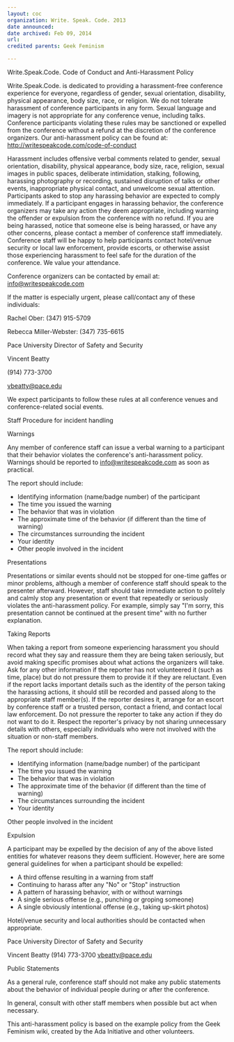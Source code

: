 ```yaml
---
layout: coc
organization: Write. Speak. Code. 2013
date announced:
date archived: Feb 09, 2014
url: 
credited parents: Geek Feminism

---
```


Write.Speak.Code. Code of Conduct and Anti-Harassment Policy

Write.Speak.Code. is dedicated to providing a harassment-free conference experience for everyone, regardless of gender, sexual orientation, disability, physical appearance, body size, race, or religion. We do not tolerate harassment of conference participants in any form. Sexual language and imagery is not appropriate for any conference venue, including talks. Conference participants violating these rules may be sanctioned or expelled from the conference without a refund at the discretion of the conference organizers. Our anti-harassment policy can be found at: http://writespeakcode.com/code-of-conduct

Harassment includes offensive verbal comments related to gender, sexual orientation, disability, physical appearance, body size, race, religion, sexual images in public spaces, deliberate intimidation, stalking, following, harassing photography or recording, sustained disruption of talks or other events, inappropriate physical contact, and unwelcome sexual attention. Participants asked to stop any harassing behavior are expected to comply immediately. If a participant engages in harassing behavior, the conference organizers may take any action they deem appropriate, including warning the offender or expulsion from the conference with no refund. If you are being harassed, notice that someone else is being harassed, or have any other concerns, please contact a member of conference staff immediately. Conference staff will be happy to help participants contact hotel/venue security or local law enforcement, provide escorts, or otherwise assist those experiencing harassment to feel safe for the duration of the conference. We value your attendance.

Conference organizers can be contacted by email at: info@writespeakcode.com

If the matter is especially urgent, please call/contact any of these individuals:

Rachel Ober: (347) 915-5709

Rebecca Miller-Webster: (347) 735-6615

Pace University Director of Safety and Security

Vincent Beatty

(914) 773-3700

vbeatty@pace.edu

We expect participants to follow these rules at all conference venues and conference-related social events.

Staff Procedure for incident handling

Warnings

Any member of conference staff can issue a verbal warning to a participant that their behavior violates the conference's anti-harassment policy. Warnings should be reported to info@writespeakcode.com as soon as practical.

The report should include:

* Identifying information (name/badge number) of the participant
* The time you issued the warning
* The behavior that was in violation
* The approximate time of the behavior (if different than the time of warning)
* The circumstances surrounding the incident
* Your identity
* Other people involved in the incident

Presentations

Presentations or similar events should not be stopped for one-time gaffes or minor problems, although a member of conference staff should speak to the presenter afterward. However, staff should take immediate action to politely and calmly stop any presentation or event that repeatedly or seriously violates the anti-harassment policy. For example, simply say "I'm sorry, this presentation cannot be continued at the present time" with no further explanation.

Taking Reports

When taking a report from someone experiencing harassment you should record what they say and reassure them they are being taken seriously, but avoid making specific promises about what actions the organizers will take. Ask for any other information if the reporter has not volunteered it (such as time, place) but do not pressure them to provide it if they are reluctant. Even if the report lacks important details such as the identity of the person taking the harassing actions, it should still be recorded and passed along to the appropriate staff member(s). If the reporter desires it, arrange for an escort by conference staff or a trusted person, contact a friend, and contact local law enforcement. Do not pressure the reporter to take any action if they do not want to do it. Respect the reporter's privacy by not sharing unnecessary details with others, especially individuals who were not involved with the situation or non-staff members.

The report should include:

* Identifying information (name/badge number) of the participant
* The time you issued the warning
* The behavior that was in violation
* The approximate time of the behavior (if different than the time of warning)
* The circumstances surrounding the incident
* Your identity

Other people involved in the incident

Expulsion

A participant may be expelled by the decision of any of the above listed entities for whatever reasons they deem sufficient. However, here are some general guidelines for when a participant should be expelled:

* A third offense resulting in a warning from staff
* Continuing to harass after any "No" or "Stop" instruction
* A pattern of harassing behavior, with or without warnings
* A single serious offense (e.g., punching or groping someone)
* A single obviously intentional offense (e.g., taking up-skirt photos)

Hotel/venue security and local authorities should be contacted when appropriate.

Pace University Director of Safety and Security

Vincent Beatty
(914) 773-3700
vbeatty@pace.edu

Public Statements

As a general rule, conference staff should not make any public statements about the behavior of individual people during or after the conference.

In general, consult with other staff members when possible but act when necessary.

This anti-harassment policy is based on the example policy from the Geek Feminism wiki, created by the Ada Initiative and other volunteers.